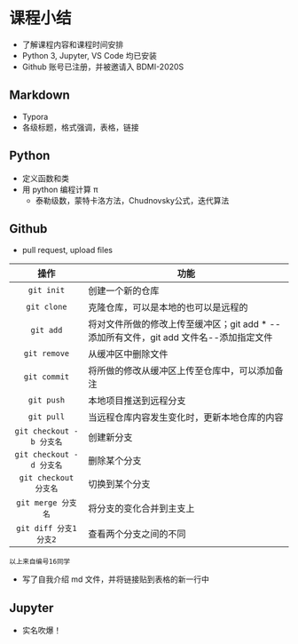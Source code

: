 # 课程小结

- 了解课程内容和课程时间安排
- Python 3, Jupyter, VS Code 均已安装
- Github 账号已注册，并被邀请入 BDMI-2020S

## Markdown

- Typora
- 各级标题，格式强调，表格，链接

## Python

- 定义函数和类
- 用 python 编程计算 π
  - 泰勒级数，蒙特卡洛方法，Chudnovsky公式，迭代算法

## Github

- pull request, upload files

|  操作  |  功能  |
|  :------:  |  ------  |
| `git init` | 创建一个新的仓库 |
| `git clone` | 克隆仓库，可以是本地的也可以是远程的 |
| `git add` | 将对文件所做的修改上传至缓冲区；git add * --添加所有文件，git add 文件名--添加指定文件 |
| `git remove` | 从缓冲区中删除文件 |
| `git commit` | 将所做的修改从缓冲区上传至仓库中，可以添加备注 |
| `git push` | 本地项目推送到远程分支 |
| `git pull` | 当远程仓库内容发生变化时，更新本地仓库的内容 |
| `git checkout -b 分支名` | 创建新分支 |
| `git checkout -d 分支名` | 删除某个分支 |
| `git checkout 分支名` | 切换到某个分支 |
| `git merge 分支名` | 将分支的变化合并到主支上 |
| `git diff 分支1 分支2` | 查看两个分支之间的不同 |

`以上来自编号16同学`

- 写了自我介绍 md 文件，并将链接贴到表格的新一行中

## Jupyter

- 实名吹爆！
